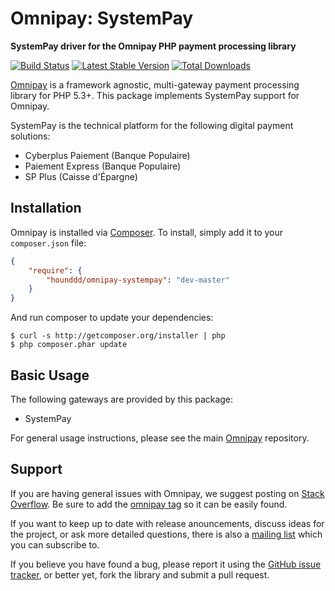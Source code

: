 # Omnipay: SystemPay

**SystemPay driver for the Omnipay PHP payment processing library**

[![Build Status](https://travis-ci.com/Hounddd/omnipay-systempay.svg?branch=master)](https://travis-ci.com/hounddd/omnipay-systempay)
[![Latest Stable Version](https://poser.pugx.org/hounddd/omnipay-systempay/version.png)](https://packagist.org/packages/hounddd/omnipay-systempay)
[![Total Downloads](https://poser.pugx.org/hounddd/omnipay-systempay/d/total.png)](https://packagist.org/packages/hounddd/omnipay-systempay)

[Omnipay](https://github.com/omnipay/omnipay) is a framework agnostic, multi-gateway payment
processing library for PHP 5.3+. This package implements SystemPay support for Omnipay.

SystemPay is the technical platform for the following digital payment solutions: 
- Cyberplus Paiement (Banque Populaire)
- Paiement Express (Banque Populaire)
- SP Plus (Caisse d'Épargne)

## Installation

Omnipay is installed via [Composer](http://getcomposer.org/). To install, simply add it
to your `composer.json` file:

```json
{
    "require": {
        "hounddd/omnipay-systempay": "dev-master"
    }
}
```

And run composer to update your dependencies:

    $ curl -s http://getcomposer.org/installer | php
    $ php composer.phar update

## Basic Usage

The following gateways are provided by this package:

* SystemPay

For general usage instructions, please see the main [Omnipay](https://github.com/omnipay/omnipay)
repository.

## Support

If you are having general issues with Omnipay, we suggest posting on
[Stack Overflow](http://stackoverflow.com/). Be sure to add the
[omnipay tag](http://stackoverflow.com/questions/tagged/omnipay) so it can be easily found.

If you want to keep up to date with release anouncements, discuss ideas for the project,
or ask more detailed questions, there is also a [mailing list](https://groups.google.com/forum/#!forum/omnipay) which
you can subscribe to.

If you believe you have found a bug, please report it using the [GitHub issue tracker](https://github.com/omnipay/securepay/issues),
or better yet, fork the library and submit a pull request.
